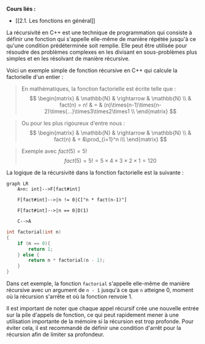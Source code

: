 **Cours liés :**
- [[2.1. Les fonctions en général]]

La récursivité en C++ est une technique de programmation qui consiste à définir une fonction qui s'appelle elle-même de manière répétée jusqu'à ce qu'une condition prédéterminée soit remplie. Elle peut être utilisée pour résoudre des problèmes complexes en les divisant en sous-problèmes plus simples et en les résolvant de manière récursive.

Voici un exemple simple de fonction récursive en C++ qui calcule la factorielle d'un entier :

> En mathématiques, la fonction factorielle est écrite telle que : 
>$$
\begin{matrix}
& \mathbb{N}   & \rightarrow & \mathbb{N} \\
& fact(n) = n! & = & (n)\times(n-1)\times(n-2)\times{...}\times3\times2\times1 \\
\end{matrix}
$$

> Ou pour les plus rigoureux d'entre nous : 
> $$
 \begin{matrix}
	& \mathbb{N}   & \rightarrow & \mathbb{N} \\
	& fact(n)      & =           &\prod_{i=1}^n i\\
\end{matrix}
 $$

> Exemple avec $fact(5) = 5!$
>$$
	fact(5) = 5! = 5 \times 4 \times 3 \times 2 \times 1 = 120
$$

La logique de la récursivité dans la fonction factorielle est la suivante : 

```mermaid
graph LR
    A>n: int]-->F[fact#int]

    F[fact#int]-->|n != 0|C["n * fact(n-1)"]

    F[fact#int]-->|n == 0|D(1)

    C-->A
```


```cpp
int factorial(int n)
{
	if (n == 0){
	    return 1;
	} else {
	    return n * factorial(n - 1);
	}
}
```

Dans cet exemple, la fonction `factorial` s'appelle elle-même de manière récursive avec un argument de `n - 1` jusqu'à ce que `n` atteigne 0, moment où la récursion s'arrête et où la fonction renvoie 1.

Il est important de noter que chaque appel récursif crée une nouvelle entrée sur la pile d'appels de fonction, ce qui peut rapidement mener à une utilisation importante de la mémoire si la récursion est trop profonde. Pour éviter cela, il est recommandé de définir une condition d'arrêt pour la récursion afin de limiter sa profondeur.
